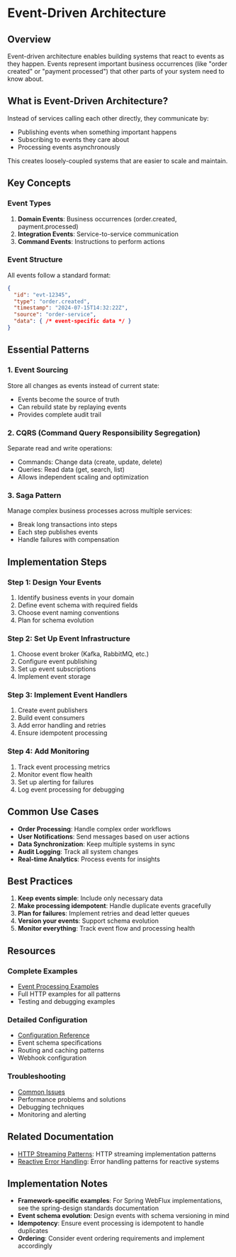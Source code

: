 # Event-Driven Architecture

## Overview

Event-driven architecture enables building systems that react to events as they happen. Events represent important business occurrences (like "order created" or "payment processed") that other parts of your system need to know about.

## What is Event-Driven Architecture?

Instead of services calling each other directly, they communicate by:
- Publishing events when something important happens
- Subscribing to events they care about
- Processing events asynchronously

This creates loosely-coupled systems that are easier to scale and maintain.

## Key Concepts

### Event Types
1. **Domain Events**: Business occurrences (order.created, payment.processed)
2. **Integration Events**: Service-to-service communication
3. **Command Events**: Instructions to perform actions

### Event Structure
All events follow a standard format:
```json
{
  "id": "evt-12345",
  "type": "order.created",
  "timestamp": "2024-07-15T14:32:22Z",
  "source": "order-service",
  "data": { /* event-specific data */ }
}
```

## Essential Patterns

### 1. Event Sourcing
Store all changes as events instead of current state:
- Events become the source of truth
- Can rebuild state by replaying events
- Provides complete audit trail

### 2. CQRS (Command Query Responsibility Segregation)
Separate read and write operations:
- Commands: Change data (create, update, delete)
- Queries: Read data (get, search, list)
- Allows independent scaling and optimization

### 3. Saga Pattern
Manage complex business processes across multiple services:
- Break long transactions into steps
- Each step publishes events
- Handle failures with compensation

## Implementation Steps

### Step 1: Design Your Events
1. Identify business events in your domain
2. Define event schema with required fields
3. Choose event naming conventions
4. Plan for schema evolution

### Step 2: Set Up Event Infrastructure
1. Choose event broker (Kafka, RabbitMQ, etc.)
2. Configure event publishing
3. Set up event subscriptions
4. Implement event storage

### Step 3: Implement Event Handlers
1. Create event publishers
2. Build event consumers
3. Add error handling and retries
4. Ensure idempotent processing

### Step 4: Add Monitoring
1. Track event processing metrics
2. Monitor event flow health
3. Set up alerting for failures
4. Log event processing for debugging

## Common Use Cases

- **Order Processing**: Handle complex order workflows
- **User Notifications**: Send messages based on user actions
- **Data Synchronization**: Keep multiple systems in sync
- **Audit Logging**: Track all system changes
- **Real-time Analytics**: Process events for insights

## Best Practices

1. **Keep events simple**: Include only necessary data
2. **Make processing idempotent**: Handle duplicate events gracefully
3. **Plan for failures**: Implement retries and dead letter queues
4. **Version your events**: Support schema evolution
5. **Monitor everything**: Track event flow and processing health

## Resources

### Complete Examples
- [Event Processing Examples](./examples/event-driven/complete-examples.md)
- Full HTTP examples for all patterns
- Testing and debugging examples

### Detailed Configuration
- [Configuration Reference](./reference/event-driven/detailed-configuration.md)
- Event schema specifications
- Routing and caching patterns
- Webhook configuration

### Troubleshooting
- [Common Issues](./troubleshooting/event-driven/common-issues.md)
- Performance problems and solutions
- Debugging techniques
- Monitoring and alerting

## Related Documentation

- [HTTP Streaming Patterns](./HTTP-Streaming-Patterns.md): HTTP streaming implementation patterns
- [Reactive Error Handling](./Reactive-Error-Handling.md): Error handling patterns for reactive systems

## Implementation Notes

- **Framework-specific examples**: For Spring WebFlux implementations, see the spring-design standards documentation
- **Event schema evolution**: Design events with schema versioning in mind
- **Idempotency**: Ensure event processing is idempotent to handle duplicates
- **Ordering**: Consider event ordering requirements and implement accordingly